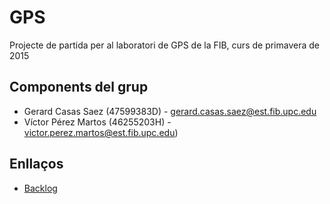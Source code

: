 # GPS

Projecte de partida per al laboratori de GPS de la FIB, curs de primavera de 2015

## Components del grup

- Gerard Casas Saez (47599383D) - gerard.casas.saez@est.fib.upc.edu
- Víctor Pérez Martos (46255203H) - victor.perez.martos@est.fib.upc.edu)

## Enllaços

- [Backlog](https://bitbucket.org/quim-motger/gps-jj-2015t-teroll/wiki/Backlog)
